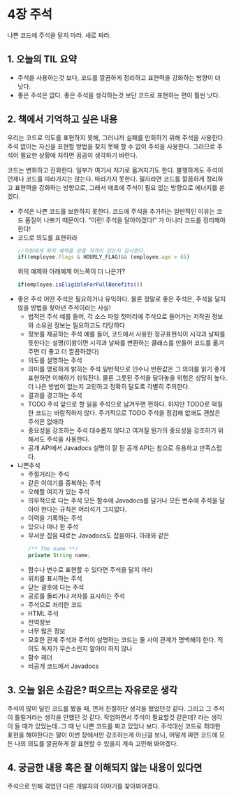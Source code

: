 # 4장 주석

나쁜 코드에 주석을 달지 마라. 새로 짜라.

## 1. 오늘의 TIL 요약

- 주석을 사용하는것 보다, 코드를 깔끔하게 정리하고 표현력을 강화하는 방향이 더 낫다.
- 좋은 주석은 없다. 좋은 주석을 생각하는것 보단 코드로 표현하는 편이 훨씬 낫다.

## 2. 책에서 기억하고 싶은 내용

우리는 코드로 의도를 표현하지 못해, 그러니까 실패를 만회하기 위해 주석을 사용한다. 주석 없이는 자신을 표현할 방법을 찾지 못해 할 수 없이 주석을 사용한다. 그러므로 주석이 필요한 상황에 처하면 곰곰이 생각하기 바란다.

코드는 변화하고 진화한다. 일부가 여기서 저기로 옮겨지기도 한다. 불행하게도 주석이 언제나 코드를 따라가지는 않는다. 따라가지 못한다. 필자라면 코드를 깔끔하게 정리하고 표현력을 강화하는 방향으로, 그래서 애초에 주석이 필요 없는 방향으로 에너지를 쏟겠다.

- 주석은 나쁜 코드를 보완하지 못한다.
  코드에 주석을 추가하는 일반적인 이유는 코드 품질이 나쁘기 때문이다. “이런! 주석을 달아야겠다!” 가 아니라 코드를 정리해야 한다!
- 코드로 의도를 표현하라
  ```jsx
  //직원에게 복지 혜택을 받을 자격이 있는지 검사한다.
  if((employee.flags & HOURLY_FLAG)&& (employee.age > 65)
  ```
  위의 예제와 아래예제 어느쪽이 더 나은가?
  ```jsx
  if(employee.isEligibleForFullBenefits())
  ```
- 좋은 주석
  어떤 주석은 필요하거나 유익하다. 물론 정말로 좋은 주석은, 주석을 달지 않을 방법을 찾아낸 주석이라는 사실!
  - 법적인 주석
    예를 들어, 각 소스 파일 첫머리에 주석으로 들어가는 저작권 정보와 소유권 정보는 필요하고도 타당하다
  - 정보를 제공하는 주석
    예를 들어, 코드에서 사용한 정규표현식이 시각과 날짜를 뜻한다는 설명(이왕이면 시각과 날짜를 변환하는 클래스를 만들어 코드를 옮겨주면 더 좋고 더 깔끔하겠다)
  - 의도를 설명하는 주석
  - 의미를 명료하게 밝히는 주석
    일반적으로 인수나 반환값은 그 의미를 읽기 좋게 표현하면 이해하기 쉬워진다. 물론 그릇된 주석을 달아놓을 위험은 상당히 높다. 더 나은 방법이 없는지 고민하고 정확히 달도록 각별히 주의한다.
  - 결과를 경고하는 주석
  - TODO 주석
    앞으로 할 일을 주석으로 남겨두면 편하다. 하지만 TODO로 떡칠한 코드는 바람직하지 않다. 주기적으로 TODO 주석을 점검해 없애도 괜찮은 주석은 없애라
  - 중요성을 강조하는 주석
    대수롭지 않다고 여겨질 뭔가의 중요성을 강조하기 위해서도 주석을 사용한다.
  - 공개 API에서 Javadocs
    설명이 잘 된 공개 API는 참으로 유용하고 만족스럽다.
- 나쁜주석
  - 주절거리는 주석
  - 같은 이야기를 중복하는 주석
  - 오해할 여지가 있는 주석
  - 의무적으로 다는 주석
    모든 함수에 Javadocs를 달거나 모든 변수에 주석을 달아야 한다는 규칙은 어리석기 그지없다.
  - 이력을 기록하는 주석
  - 있으나 마나 한 주석
  - 무서운 잡음
    때로는 Javadocs도 잡음이다. 아래와 같은
    ```jsx
    /** The name **/
    private String name;
    ```
  - 함수나 변수로 표현할 수 있다면 주석을 달지 마라
  - 위치를 표시하는 주석
  - 닫는 괄호에 다는 주석
  - 공로를 돌리거나 저자를 표시하는 주석
  - 주석으로 처리한 코드
  - HTML 주석
  - 전역정보
  - 너무 많은 정보
  - 모호한 관계
    주석과 주석이 설명하는 코드는 둘 사이 관계가 명백해야 한다. 적어도 독자가 무슨소린지 알아야 하지 않나
  - 함수 헤더
  - 비공개 코드에서 Javadocs

## 3. 오늘 읽은 소감은? 떠오르는 자유로운 생각

주석이 많이 달린 코드를 봤을 때, 먼저 친절하단 생각을 했었던것 같다. 그리고 그 주석이 틀릴거라는 생각을 안했던 것 같다. 작업하면서 주석이 필요할것 같은데? 라는 생각이 들 때가 있었는데..그 때 난 나쁜 코드를 짜고 있었나 보다. 주석대신 코드로 최대한 표현을 해야한다는 말이 이번 장에서만 강조하는게 아닌걸 보니, 어떻게 짜면 코드에 모든 나의 의도를 깔끔하게 잘 표현할 수 있을지 계속 고민해 봐야겠다.

## 4. 궁금한 내용 혹은 잘 이해되지 않는 내용이 있다면

주석으로 인해 겪었던 다른 개발자의 이야기를 찾아봐야겠다.
